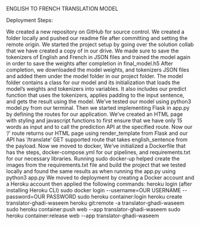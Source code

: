 ENGLISH TO FRENCH TRANSLATION MODEL

Deployment Steps:

We created a new repository on GitHub for source control. We created a folder locally and pushed our readme file after committing and setting the remote origin.
We started the project setup by going over the solution collab that we have created a copy of in our drive.
We made sure to save the tokenizers of English and French in JSON files and trained the model again in order to save the weights after completion in final_model.h5
After completion, we downloaded the model weights, and tokenizers JSON files and added them under the model folder in our project folder.
The model folder contains a class for our model and its initialization that loads the model’s weights and tokenizers into variables. It also includes our predict function that uses the tokenizers, applies padding to the input sentence, and gets the result using the model.
We’ve tested our model using python3 model.py from our terminal.
Then we started implementing Flask in app.py by defining the routes for our application. We’ve created an HTML page with styling and javascript functions to first ensure that we have only 15 words as input and to call the prediction API at the specified route.
Now our ‘/’ route returns our HTML page using render_template from Flask and our API has ‘/translate’ GET supported route that takes english_sentence from the payload.
Now we moved to docker, We’ve initialized a Dockerfile that has the steps, docker-compose.yml for our pipelines, and requirements.txt for our necessary libraries.
Running sudo docker-up helped create the images from the requirements.txt file and build the project that we tested locally and found the same results as when running the app.py using python3 app.py
We moved to deployment by creating a Docker account and a Heroku account then applied the following commands:
heroku login (after installing Heroku CLI)
sudo docker login --username=OUR USERNAME --password=OUR PASSWORD
sudo heroku container:login
heroku create translator-ghadi-waseem
heroku git:remote -a translator-ghadi-waseem
sudo heroku container:push web --app translator-ghadi-waseem
sudo heroku container:release web --app translator-ghadi-waseem

